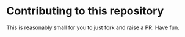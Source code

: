 # Contributing to this repository

This is reasonably small for you to just fork and raise a PR. Have fun.


